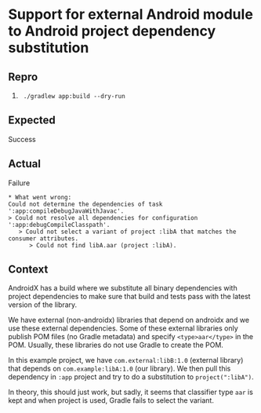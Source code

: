 # Support for external Android module to Android project dependency substitution

## Repro

1. ` ./gradlew app:build --dry-run`

## Expected

Success

## Actual

Failure

```
* What went wrong:
Could not determine the dependencies of task ':app:compileDebugJavaWithJavac'.
> Could not resolve all dependencies for configuration ':app:debugCompileClasspath'.
   > Could not select a variant of project :libA that matches the consumer attributes.
      > Could not find libA.aar (project :libA).
```

## Context

AndroidX has a build where we substitute all binary dependencies with project dependencies to make
sure that build and tests pass with the latest version of the library. 

We have external (non-androidx) libraries that depend on androidx and we use these external
dependencies. Some of these external libraries only publish POM files (no Gradle metadata) and
specify `<type>aar</type>` in the POM. Usually, these libraries do not use Gradle to create the POM.

In this example project, we have `com.external:libB:1.0` (external library) that depends on
`com.example:libA:1.0` (our library). We then pull this dependency in `:app` project and try to do
a substitution to `project(":libA")`.

In theory, this should just work, but sadly, it seems that classifier type `aar` is kept and when
project is used, Gradle fails to select the variant.
